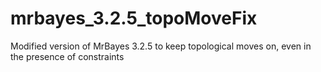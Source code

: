 # mrbayes_3.2.5_topoMoveFix
Modified version of MrBayes 3.2.5 to keep topological moves on, even in the presence of constraints
